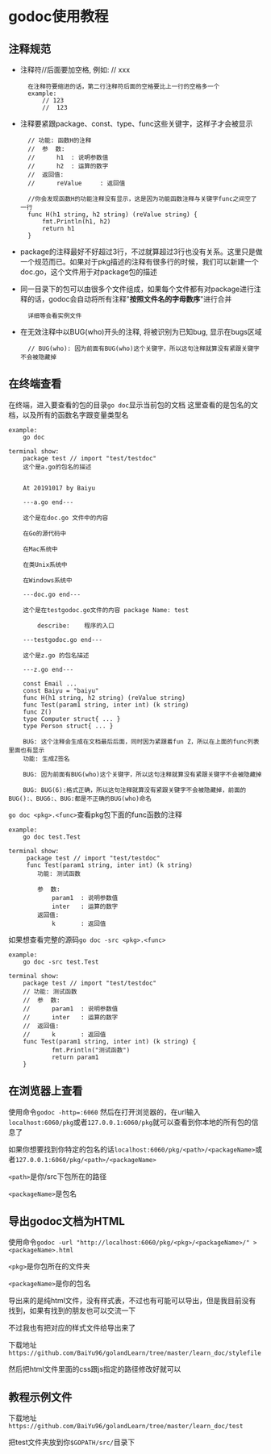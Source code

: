 # godoc使用教程

## 注释规范
* 注释符//后面要加空格, 例如: // xxx

        在注释符要缩进的话，第二行注释符后面的空格要比上一行的空格多一个
        example:
            // 123
            //  123
* 注释要紧跟package、const、type、func这些关键字，这样子才会被显示
  
        // 功能: 函数H的注释
        //  参  数:
        //     	h1	: 说明参数值
        //     	h2	: 运算的数字
        //  返回值:
        //     	reValue 	: 返回值
        
        //你会发现函数H的功能注释没有显示，这是因为功能函数注释与关键字func之间空了一行
        func H(h1 string, h2 string) (reValue string) {
            fmt.Println(h1, h2)
            return h1
        }
* package的注释最好不好超过3行，不过就算超过3行也没有关系。这里只是做一个规范而已。如果对于pkg描述的注释有很多行的时候，我们可以新建一个doc.go，这个文件用于对package包的描述
* 同一目录下的包可以由很多个文件组成，如果每个文件都有对package进行注释的话，godoc会自动将所有注释"**按照文件名的字母数序**"进行合并
        
        详细等会看实例文件        
* 在无效注释中以BUG(who)开头的注释, 将被识别为已知bug, 显示在bugs区域    

        // BUG(who): 因为前面有BUG(who)这个关键字，所以这句注释就算没有紧跟关键字不会被隐藏掉

## 在终端查看
在终端，进入要查看的包的目录`go doc`显示当前包的文档
这里查看的是包名的文档，以及所有的函数名字跟变量类型名

    example:
        go doc
        
    terminal show:
        package test // import "test/testdoc"
        这个是a.go的包名的描述


        At 20191017 by Baiyu
        
        ---a.go end---
        
        这个是在doc.go 文件中的内容
        
        在Go的源代码中
        
        在Mac系统中
        
        在类Unix系统中
        
        在Windows系统中
        
        ---doc.go end---
        
        这个是在testgodoc.go文件的内容 package Name: test
        
            describe:    程序的入口
        
        ---testgodoc.go end---
        
        这个是z.go 的包名描述
        
        ---z.go end---
        
        const Email ...
        const Baiyu = "baiyu"
        func H(h1 string, h2 string) (reValue string)
        func Test(param1 string, inter int) (k string)
        func Z()
        type Computer struct{ ... }
        type Person struct{ ... }
        
        BUG: 这个注释会生成在文档最后后面，同时因为紧跟着fun Z，所以在上面的func列表里面也有显示
        功能: 生成Z签名
        
        BUG: 因为前面有BUG(who)这个关键字，所以这句注释就算没有紧跟关键字不会被隐藏掉
        
        BUG: BUG(6):格式正确，所以这句注释就算没有紧跟关键字不会被隐藏掉，前面的BUG():、BUG6:、BUG:都是不正确的BUG(who)命名

`go doc <pkg>.<func>`查看pkg包下面的func函数的注释
    
    example:
        go doc test.Test
        
    terminal show:
         package test // import "test/testdoc"
         func Test(param1 string, inter int) (k string)
            功能: 测试函数
       
            参  数:
                param1  : 说明参数值
                inter   : 运算的数字
            返回值:
                k       : 返回值

如果想查看完整的源码`go doc -src <pkg>.<func>`

    example: 
        go doc -src test.Test 
        
    terminal show:
        package test // import "test/testdoc"
        // 功能: 测试函数
        //  参  数:
        //      param1  : 说明参数值
        //      inter   : 运算的数字
        //  返回值:
        //      k       : 返回值
        func Test(param1 string, inter int) (k string) {
                fmt.Println("测试函数")
                return param1
        }

## 在浏览器上查看
使用命令`godoc -http=:6060`
然后在打开浏览器的，在url输入`localhost:6060/pkg`或者`127.0.0.1:6060/pkg`就可以查看到你本地的所有包的信息了

如果你想要找到你特定的包名的话`localhost:6060/pkg/<path>/<packageName>`或者`127.0.0.1:6060/pkg/<path>/<packageName>`

`<path>`是你/src下包所在的路径

`<packageName>`是包名

## 导出godoc文档为HTML
使用命令`godoc -url "http://localhost:6060/pkg/<pkg>/<packageName>/" > <packageName>.html`

`<pkg>`是你包所在的文件夹

`<packageName>`是你的包名

导出来的是纯html文件，没有样式表，不过也有可能可以导出，但是我目前没有找到，如果有找到的朋友也可以交流一下

不过我也有把对应的样式文件给导出来了

下载地址`https://github.com/BaiYu96/golandLearn/tree/master/learn_doc/stylefile`

然后把html文件里面的css跟js指定的路径修改好就可以

## 教程示例文件
下载地址`https://github.com/BaiYu96/golandLearn/tree/master/learn_doc/test`

把test文件夹放到你`$GOPATH/src/`目录下
